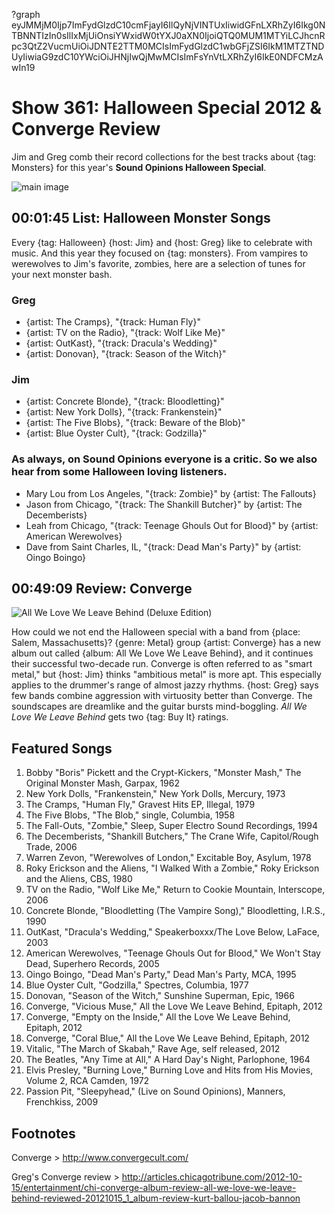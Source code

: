 ?graph eyJMMjM0Ijp7ImFydGlzdC10cmFjayI6IlQyNjVINTUxIiwidGFnLXRhZyI6Ikg0NTBNNTIzIn0sIlIxMjUiOnsiYWxidW0tYXJ0aXN0IjoiQTQ0MUM1MTYiLCJhcnRpc3QtZ2VucmUiOiJDNTE2TTM0MCIsImFydGlzdC1wbGFjZSI6IkM1MTZTNDUyIiwiaG9zdC10YWciOiJHNjIwQjMwMCIsImFsYnVtLXRhZyI6IkE0NDFCMzAwIn19

# Show 361: Halloween Special 2012 & Converge Review
Jim and Greg comb their record collections for the best tracks about {tag: Monsters} for this year's **Sound Opinions Halloween Special**.

![main image](http://static.soundopinions.org/images/2012/monsters.jpg)


## 00:01:45 List: Halloween Monster Songs
Every {tag: Halloween} {host: Jim} and {host: Greg} like to celebrate with music. And this year they focused on {tag: monsters}. From vampires to werewolves to Jim's favorite, zombies, here are a selection of tunes for your next monster bash.

### Greg
- {artist: The Cramps}, "{track: Human Fly}"
- {artist: TV on the Radio}, "{track: Wolf Like Me}"
- {artist: OutKast}, "{track: Dracula's Wedding}"
- {artist: Donovan}, "{track: Season of the Witch}"

### Jim
- {artist: Concrete Blonde}, "{track: Bloodletting}"
- {artist: New York Dolls}, "{track: Frankenstein}"
- {artist: The Five Blobs}, "{track: Beware of the Blob}"
- {artist: Blue Oyster Cult}, "{track: Godzilla}"

### As always, on Sound Opinions everyone is a critic. So we also hear from some Halloween loving listeners.
- Mary Lou from Los Angeles, "{track: Zombie}" by {artist: The Fallouts}
- Jason from Chicago, "{track: The Shankill Butcher}" by {artist: The Decemberists}  
- Leah from Chicago, "{track: Teenage Ghouls Out for Blood}" by {artist: American Werewolves}
- Dave from Saint Charles, IL, "{track: Dead Man's Party}" by {artist: Oingo Boingo}

## 00:49:09 Review: Converge
![All We Love We Leave Behind (Deluxe Edition)](http://is3.mzstatic.com/image/thumb/Music/v4/55/4e/a1/554ea1f0-f4e0-910a-6151-5258c26cd5e3/source/600x600bb.jpg "15405383/566635636")

How could we not end the Halloween special with a band from {place: Salem, Massachusetts}? {genre: Metal} group {artist: Converge} has a new album out called {album: All We Love We Leave Behind}, and it continues their successful two-decade run. Converge is often referred to as "smart metal," but {host: Jim} thinks "ambitious metal" is more apt. This especially applies to the drummer's range of almost jazzy 
rhythms. {host: Greg} says few bands combine aggression with virtuosity better than Converge. The soundscapes are dreamlike and the guitar bursts mind-boggling. *All We Love We Leave Behind* gets two {tag: Buy It} ratings.

## Featured Songs
1. Bobby "Boris" Pickett and the Crypt-Kickers, "Monster Mash," The Original Monster Mash, Garpax, 1962
2. New York Dolls, "Frankenstein," New York Dolls, Mercury, 1973
3. The Cramps, "Human Fly," Gravest Hits EP, Illegal, 1979
4. The Five Blobs, "The Blob," single, Columbia, 1958
5. The Fall-Outs, "Zombie," Sleep, Super Electro Sound Recordings, 1994
6. The Decemberists, "Shankill Butchers," The Crane Wife, Capitol/Rough Trade, 2006
7. Warren Zevon, "Werewolves of London," Excitable Boy, Asylum, 1978
8. Roky Erickson and the Aliens, "I Walked With a Zombie," Roky Erickson and the Aliens, CBS, 1980
9. TV on the Radio, "Wolf Like Me," Return to Cookie Mountain, Interscope, 2006
10. Concrete Blonde, "Bloodletting (The Vampire Song)," Bloodletting, I.R.S., 1990
11. OutKast, "Dracula's Wedding," Speakerboxxx/The Love Below, LaFace, 2003
12. American Werewolves, "Teenage Ghouls Out for Blood," We Won't Stay Dead, Superhero Records, 2005
13. Oingo Boingo, "Dead Man's Party," Dead Man's Party, MCA, 1995
14. Blue Oyster Cult, "Godzilla," Spectres, Columbia, 1977
15. Donovan, "Season of the Witch," Sunshine Superman, Epic, 1966
16. Converge, "Vicious Muse," All the Love We Leave Behind, Epitaph, 2012
17. Converge, "Empty on the Inside," All the Love We Leave Behind, Epitaph, 2012
18. Converge, "Coral Blue," All the Love We Leave Behind, Epitaph, 2012
19. Vitalic, "The March of Skabah," Rave Age, self released, 2012
20. The Beatles, "Any Time at All," A Hard Day's Night, Parlophone, 1964
21. Elvis Presley, "Burning Love," Burning Love and Hits from His Movies, Volume 2, RCA Camden, 1972
22. Passion Pit, "Sleepyhead," (Live on Sound Opinions), Manners, Frenchkiss, 2009

## Footnotes 

Converge > http://www.convergecult.com/

Greg's Converge  review > http://articles.chicagotribune.com/2012-10-15/entertainment/chi-converge-album-review-all-we-love-we-leave-behind-reviewed-20121015_1_album-review-kurt-ballou-jacob-bannon

